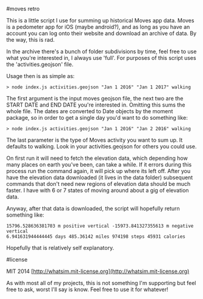 #moves retro

This is a little script I use for summing up historical Moves app data. Moves is a pedometer app for iOS (maybe android?), and as long as you have an account you can log onto their website and download an archive of data. By the way, this is rad.

In the archive there's a bunch of folder subdivisions by time, feel free to use what you're interested in, I always use 'full'. For purposes of this script uses the 'activities.geojson' file.

Usage then is as simple as:

```
> node index.js activities.geojson "Jan 1 2016" "Jan 1 2017" walking
```

The first argument is the input moves geojson file, the next two are the START DATE and END DATE you're interested in. Omitting this sums the whole file. The dates are converted to Date objects by the moment package, so in order to get a single day you'd want to do something like:

```
> node index.js activities.geojson "Jan 1 2016" "Jan 2 2016" walking
```

The last parameter is the type of Moves activity you want to sum up. It defaults to walking. Look in your activities.geojson for others you could use.

On first run it will need to fetch the elevation data, which depending how many places on earth you've been, can take a while. If it errors during this process run the command again, it will pick up where its left off. After you have the elevation data downloaded (it lives in the data folder) subsequent commands that don't need new regions of elevation data should be much faster. I have with 6 or 7 states of moving around about a gig of elevation data.

Anyway, after that data is downloaded, the script will hopefully return something like:

```
15796.528636381703 m positive vertical -15973.841327355613 m negative vertical
6.941631944444445 days 485.36142 miles 974198 steps 45931 calories
```

Hopefully that is relatively self explanatory.

#license

MIT 2014 [http://whatsim.mit-license.org](http://whatsim.mit-license.org)

As with most all of my projects, this is not something I'm supporting but feel free to ask, worst I'll say is know. Feel free to use it for whatever!